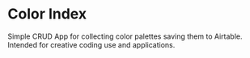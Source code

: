 # Color Index

Simple CRUD App for collecting color palettes saving them to Airtable.
Intended for creative coding use and applications.
